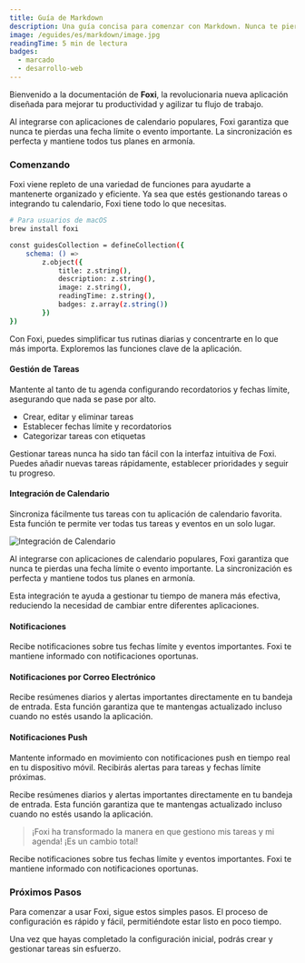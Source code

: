```yaml
---
title: Guía de Markdown
description: Una guía concisa para comenzar con Markdown. Nunca te pierdas una fecha límite o evento importante.
image: /eguides/es/markdown/image.jpg
readingTime: 5 min de lectura
badges:
  - marcado
  - desarrollo-web
---
```


Bienvenido a la documentación de **Foxi**, la revolucionaria nueva aplicación diseñada para mejorar tu productividad y agilizar tu flujo de trabajo.

Al integrarse con aplicaciones de calendario populares, Foxi garantiza que nunca te pierdas una fecha límite o evento importante. La sincronización es perfecta y mantiene todos tus planes en armonía.

### Comenzando

Foxi viene repleto de una variedad de funciones para ayudarte a mantenerte organizado y eficiente. Ya sea que estés gestionando tareas o integrando tu calendario, Foxi tiene todo lo que necesitas.

```bash
# Para usuarios de macOS
brew install foxi

const guidesCollection = defineCollection({
	schema: () =>
		z.object({
			title: z.string(),
			description: z.string(),
			image: z.string(),
			readingTime: z.string(),
			badges: z.array(z.string())
		})
})
```

Con Foxi, puedes simplificar tus rutinas diarias y concentrarte en lo que más importa. Exploremos las funciones clave de la aplicación.

#### Gestión de Tareas

Mantente al tanto de tu agenda configurando recordatorios y fechas límite, asegurando que nada se pase por alto.

- Crear, editar y eliminar tareas
- Establecer fechas límite y recordatorios
- Categorizar tareas con etiquetas

Gestionar tareas nunca ha sido tan fácil con la interfaz intuitiva de Foxi. Puedes añadir nuevas tareas rápidamente, establecer prioridades y seguir tu progreso.

#### Integración de Calendario

Sincroniza fácilmente tus tareas con tu aplicación de calendario favorita. Esta función te permite ver todas tus tareas y eventos en un solo lugar.

![Integración de Calendario](/eguides/es/markdown/post-03.jpg)

Al integrarse con aplicaciones de calendario populares, Foxi garantiza que nunca te pierdas una fecha límite o evento importante. La sincronización es perfecta y mantiene todos tus planes en armonía.

Esta integración te ayuda a gestionar tu tiempo de manera más efectiva, reduciendo la necesidad de cambiar entre diferentes aplicaciones.

#### Notificaciones

Recibe notificaciones sobre tus fechas límite y eventos importantes. Foxi te mantiene informado con notificaciones oportunas.

#### Notificaciones por Correo Electrónico

Recibe resúmenes diarios y alertas importantes directamente en tu bandeja de entrada. Esta función garantiza que te mantengas actualizado incluso cuando no estés usando la aplicación.

#### Notificaciones Push

Mantente informado en movimiento con notificaciones push en tiempo real en tu dispositivo móvil. Recibirás alertas para tareas y fechas límite próximas.

Recibe resúmenes diarios y alertas importantes directamente en tu bandeja de entrada. Esta función garantiza que te mantengas actualizado incluso cuando no estés usando la aplicación.

> ¡Foxi ha transformado la manera en que gestiono mis tareas y mi agenda! ¡Es un cambio total!

Recibe notificaciones sobre tus fechas límite y eventos importantes. Foxi te mantiene informado con notificaciones oportunas.

### Próximos Pasos

Para comenzar a usar Foxi, sigue estos simples pasos. El proceso de configuración es rápido y fácil, permitiéndote estar listo en poco tiempo.

Una vez que hayas completado la configuración inicial, podrás crear y gestionar tareas sin esfuerzo.
